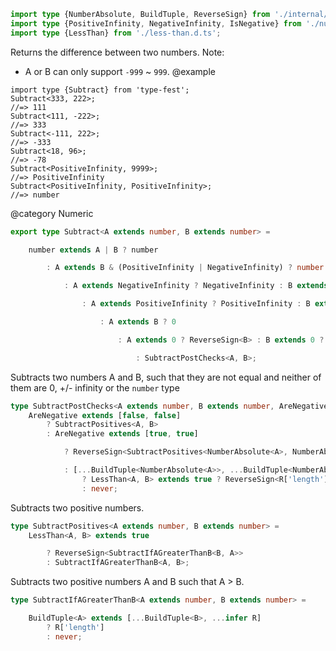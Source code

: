 ``` typescript
import type {NumberAbsolute, BuildTuple, ReverseSign} from './internal/index.d.ts';
import type {PositiveInfinity, NegativeInfinity, IsNegative} from './numeric.d.ts';
import type {LessThan} from './less-than.d.ts';
```

Returns the difference between two numbers.
Note:

- A or B can only support `-999` ~ `999`.
  @example

<!-- -->

    import type {Subtract} from 'type-fest';
    Subtract<333, 222>;
    //=> 111
    Subtract<111, -222>;
    //=> 333
    Subtract<-111, 222>;
    //=> -333
    Subtract<18, 96>;
    //=> -78
    Subtract<PositiveInfinity, 9999>;
    //=> PositiveInfinity
    Subtract<PositiveInfinity, PositiveInfinity>;
    //=> number

@category Numeric

``` typescript
export type Subtract<A extends number, B extends number> =
```

``` typescript
    number extends A | B ? number
```

``` typescript
        : A extends B & (PositiveInfinity | NegativeInfinity) ? number
```

``` typescript
            : A extends NegativeInfinity ? NegativeInfinity : B extends PositiveInfinity ? NegativeInfinity
```

``` typescript
                : A extends PositiveInfinity ? PositiveInfinity : B extends NegativeInfinity ? PositiveInfinity
```

``` typescript
                    : A extends B ? 0
```

``` typescript
                        : A extends 0 ? ReverseSign<B> : B extends 0 ? A
```

``` typescript
                            : SubtractPostChecks<A, B>;
```

Subtracts two numbers A and B, such that they are not equal and neither of them are 0, +/- infinity or the `number` type

``` typescript
type SubtractPostChecks<A extends number, B extends number, AreNegative = [IsNegative<A>, IsNegative<B>]> =
    AreNegative extends [false, false]
        ? SubtractPositives<A, B>
        : AreNegative extends [true, true]
```

``` typescript
            ? ReverseSign<SubtractPositives<NumberAbsolute<A>, NumberAbsolute<B>>>
```

``` typescript
            : [...BuildTuple<NumberAbsolute<A>>, ...BuildTuple<NumberAbsolute<B>>] extends infer R extends unknown[]
                ? LessThan<A, B> extends true ? ReverseSign<R['length']> : R['length']
                : never;
```

Subtracts two positive numbers.

``` typescript
type SubtractPositives<A extends number, B extends number> =
    LessThan<A, B> extends true
```

``` typescript
        ? ReverseSign<SubtractIfAGreaterThanB<B, A>>
        : SubtractIfAGreaterThanB<A, B>;
```

Subtracts two positive numbers A and B such that A \> B.

``` typescript
type SubtractIfAGreaterThanB<A extends number, B extends number> =
```

``` typescript
    BuildTuple<A> extends [...BuildTuple<B>, ...infer R]
        ? R['length']
        : never;
```